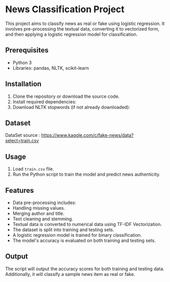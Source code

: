 # News Classification Project

This project aims to classify news as real or fake using logistic regression. It involves pre-processing the textual data, converting it to vectorized form, and then applying a logistic regression model for classification.

## Prerequisites

- Python 3
- Libraries: pandas, NLTK, scikit-learn

## Installation

1. Clone the repository or download the source code.
2. Install required dependencies:
3. Download NLTK stopwords (if not already downloaded):


## Dataset

DataSet source :  https://www.kaggle.com/c/fake-news/data?select=train.csv

## Usage

1. Load  `train.csv` file.
2. Run the Python script to train the model and predict news authenticity.

## Features

- Data pre-processing includes:
- Handling missing values.
- Merging author and title.
- Text cleaning and stemming.
- Textual data is converted to numerical data using TF-IDF Vectorization.
- The dataset is split into training and testing sets.
- A logistic regression model is trained for binary classification.
- The model's accuracy is evaluated on both training and testing sets.

## Output

The script will output the accuracy scores for both training and testing data. Additionally, it will classify a sample news item as real or fake.



